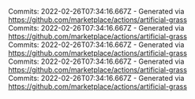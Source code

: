 Commits: 2022-02-26T07:34:16.667Z - Generated via https://github.com/marketplace/actions/artificial-grass
<br>
Commits: 2022-02-26T07:34:16.667Z - Generated via https://github.com/marketplace/actions/artificial-grass
<br>
Commits: 2022-02-26T07:34:16.667Z - Generated via https://github.com/marketplace/actions/artificial-grass
<br>
Commits: 2022-02-26T07:34:16.667Z - Generated via https://github.com/marketplace/actions/artificial-grass
<br>
Commits: 2022-02-26T07:34:16.667Z - Generated via https://github.com/marketplace/actions/artificial-grass
<br>
